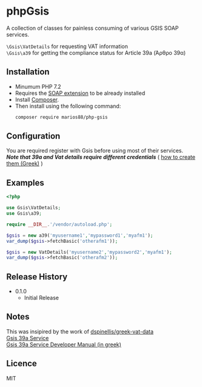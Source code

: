 phpGsis 
==============

A collection of classes for painless consuming of various GSIS SOAP services.

`\Gsis\VatDetails` for requesting VAT information    
`\Gsis\a39` for getting the compliance status for Article 39a (Άρθρο 39α)

Installation
------------
- Minumum PHP 7.2
- Requires the [SOAP extension](https://www.php.net/manual/en/book.soap.php) to be already installed
- Ιnstall [Composer](http://getcomposer.org/).
- Then install using the following command:
    ```sh
    composer require marios88/php-gsis
    ```
        
Configuration
-------------

You are required register with Gsis before using most of their services.  
***Note that 39a and Vat details require different credentials*** ( [how to create them (Greek)](https://www.aade.gr/sites/default/files/2018-07/eidikoi_kwdikoi_FAQs.pdf) )

Examples
---
```php
<?php

use Gsis\VatDetails;
use Gsis\a39;

require __DIR__.'/vendor/autoload.php';

$gsis = new a39('myusername1','mypassword1','myafm1');
var_dump($gsis->fetchBasic('otherafm1'));

$gsis = new VatDetails('myusername2','mypassword2','myafm1');
var_dump($gsis->fetchBasic('otherafm2'));
```

Release History
---
* 0.1.0  
  * Initial Release

Notes
---
This was insipired by the work of [dspinellis/greek-vat-data](https://github.com/dspinellis/greek-vat-data)  
[Gsis 39a Service](https://www.aade.gr/epiheiriseis/forologikes-ypiresies/fpa/yperesia-arthroy-39a)  
[Gsis 39a Service Developer Manual (in greek)](https://www.aade.gr/dl_assets/39afpa/developer_guide_aade39afpaV1.0.pdf)  

Licence
---
MIT